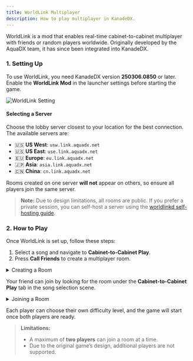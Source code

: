 ```yaml
---
title: WorldLink Multiplayer
description: How to play multiplayer in KanadeDX.
---
```


WorldLink is a mod that enables real-time cabinet-to-cabinet multiplayer with friends or random players worldwide. Originally developed by the AquaDX team, it has since been integrated into KanadeDX.

### 1. Setting Up

To use WorldLink, you need KanadeDX version **250306.0850** or later. Enable the **WorldLink Mod** in the launcher settings before starting the game.

![WorldLink Setting](../../../assets/docs/worldlink-setting.png)

#### Selecting a Server

Choose the lobby server closest to your location for the best connection. The available servers are:

- 🇺🇸 **US West**: `usw.link.aquadx.net`
- 🇺🇸 **US East**: `use.link.aquadx.net`
- 🇪🇺 **Europe**: `eu.link.aquadx.net`
- 🇯🇵 **Asia**: `asia.link.aquadx.net`
- 🇨🇳 **China**: `cn.link.aquadx.net`

Rooms created on one server **will not** appear on others, so ensure all players join the same server.

> **Note:** Due to design limitations, all rooms are public. If you prefer a private session, you can self-host a server using the [worldlinkd self-hosting guide](https://github.com/MewoLab/worldlinkd/blob/main/README.HOST.md).

### 2. How to Play

Once WorldLink is set up, follow these steps:

1. Select a song and navigate to **Cabinet-to-Cabinet Play**.
2. Press **Call Friends** to create a multiplayer room.

<details>
<summary>Creating a Room</summary>

![WorldLink Play](../../../assets/docs/worldlink-play.png)

</details>

Your friend can join by looking for the room under the **Cabinet-to-Cabinet Play** tab in the song selection scene.

<details>
<summary>Joining a Room</summary>

![WorldLink Play](../../../assets/docs/worldlink-join.png)

</details>

Each player can choose their own difficulty level, and the game will start once both players are ready.

> **Limitations:**  
> - A maximum of **two players** can join a room at a time.  
> - Due to the original game’s design, additional players are not supported.
